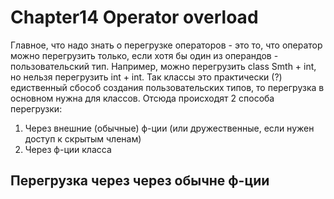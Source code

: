 # Chapter14 Operator overload
Главное, что надо знать о перегрузке операторов - это то, что оператор можно перегрузить только, если хотя бы один из операндов - пользовательский тип. Например, можно перегрузить class Smth + int, но нельзя перегрузить int + int. Так классы это практически (?) едиственный сбособ создания пользовательских типов, то перегрузка в основном нужна для классов. Отсюда происходят 2 способа перегрузки:
1. Через внешние (обычные) ф-ции (или дружественные, если нужен доступ к скрытым членам)
3. Через ф-ции класса

## Перегрузка через через обычне ф-ции


